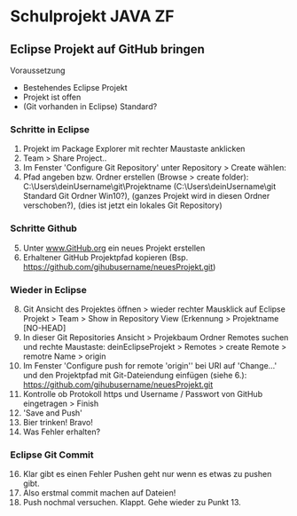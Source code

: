 # Schulprojekt JAVA ZF
## Eclipse Projekt auf GitHub bringen
Voraussetzung
- Bestehendes Eclipse Projekt
- Projekt ist offen
- (Git vorhanden in Eclipse) Standard?

### Schritte in Eclipse
1. Projekt im Package Explorer mit rechter Maustaste anklicken
2. Team > Share Project..
3. Im Fenster 'Configure Git Repository' unter Repository > Create wählen:
4. Pfad angeben bzw. Ordner erstellen (Browse > create folder): C:\Users\deinUsername\git\Projektname (C:\Users\deinUsername\git Standard Git Ordner Win10?), (ganzes Projekt wird in diesen Ordner verschoben?), (dies ist jetzt ein lokales Git Repository)
### Schritte Github
5. Unter www.GitHub.org ein neues Projekt erstellen
6. Erhaltener GitHub Projektpfad kopieren (Bsp. https://github.com/gihubusername/neuesProjekt.git)
### Wieder in Eclipse
8. Git Ansicht des Projektes öffnen > wieder rechter Mausklick auf Eclipse Projekt > Team > Show in Repository View (Erkennung > Projektname [NO-HEAD]
9. In dieser Git Repositories Ansicht > Projekbaum Ordner Remotes suchen und rechte Maustaste: deinEclipseProjekt > Remotes > create Remote > remotre Name > origin
10. Im Fenster 'Configure push for remote 'origin'' bei URI auf 'Change...' und den Projektpfad mit Git-Dateiendung einfügen (siehe 6.): https://github.com/gihubusername/neuesProjekt.git
11. Kontrolle ob Protokoll https und Username / Passwort von GitHub eingetragen > Finish
12. 'Save and Push'
13. Bier trinken! Bravo!
14. Was Fehler erhalten?
### Eclipse Git Commit
16. Klar gibt es einen Fehler Pushen geht nur wenn es etwas zu pushen gibt.
17. Also erstmal commit machen auf Dateien!
18. Push nochmal versuchen. Klappt. Gehe wieder zu Punkt 13.
